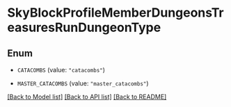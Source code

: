 # SkyBlockProfileMemberDungeonsTreasuresRunDungeonType

## Enum


* `CATACOMBS` (value: `"catacombs"`)

* `MASTER_CATACOMBS` (value: `"master_catacombs"`)


[[Back to Model list]](../README.md#documentation-for-models) [[Back to API list]](../README.md#documentation-for-api-endpoints) [[Back to README]](../README.md)



